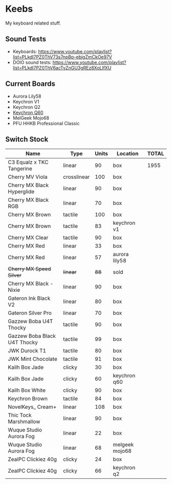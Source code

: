 # Keebs

My keyboard related stuff.

## Sound Tests

* Keyboards: https://www.youtube.com/playlist?list=PLkdl7PZ0ThV73s7npBp-ebjgZmCkOe97V
* DOIO sound tests: https://www.youtube.com/playlist?list=PLkdl7PZ0ThV6acTvZnGU3gREz8XoLlfXU

## Current Boards

* Aurora Lily58
* Keychron V1
* Keychron Q2
* [Keychron Q60](./keychron-q60)
* MelGeek Mojo68
* PFU HHKB Professional Classic

## Switch Stock

|Name                                 |Type       |Units|Location    |TOTAL|
|-------------------------------------|-----------|-----|------------|-----|
|C3 Equalz x TKC Tangerine |linear |90 |box | 1955|
|Cherry MV Viola                     |crosslinear|100  |box         | |
|Cherry MX Black Hyperglide          |linear     |90   |box         |     |
|Cherry MX Black RGB                 |linear     |70   |box         |     |
|Cherry MX Brown                     |tactile    |100  |box         |     |
|Cherry MX Brown                     |tactile    |83   |keychron v1 |     |
|Cherry MX Clear                     |tactile    |90   |box         |     |
|Cherry MX Red                       |linear     |33   |box         |     |
|Cherry MX Red                       |linear     |57   |aurora lily58|     |
|~~Cherry MX Speed Silver~~              |~~linear~~     |~~88~~   |sold         |     |
|Cherry MX Black - Nixie            |linear     |90   |box         |     |
|Gateron Ink Black V2                |linear     |80   |box         |     |
|Gateron Silver Pro                  |linear     |70   |box         |     |
|Gazzew Boba U4T Thocky              |tactile    |90   |box         |     |
|Gazzew Boba Black U4T Thocky        |tactile    |99   |box         |     |
|JWK Durock T1                       |tactile    |80   |box         |     |
|JWK Mint Chocolate                  |tactile    |91   |box         |     |
|Kailh Box Jade |clicky |30 |box | |
|Kailh Box Jade |clicky |60 |keychron q60 | |
|Kailh Box White |clicky |90 |box | |
|Keychron Brown                      |tactile    |84   |box         |     |
| NovelKeys_ Cream+                  |linear     |108  |box         |     |
|Thic Tock Marshmallow               |linear     |90   |box         |     |
|Wuque Studio Aurora Fog             |linear     |22   |box         |     |
|Wuque Studio Aurora Fog             |linear     |68   |melgeek mojo68|     |
|ZealPC Clickiez 40g |clicky |24 |box | |
|ZealPC Clickiez 40g |clicky |66 |keychron q2 | |
